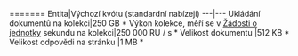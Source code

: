 =======
Entita|Výchozí kvótu (standardní nabízejí)
---|---
Ukládání dokumentů na kolekci|250 GB *
Výkon kolekce, měří se v [Žádosti o jednotky](../articles/documentdb/documentdb-request-units.md) sekundu na kolekci|250 000 RU / s *
Velikost dokumentu |512 KB *
Velikost odpovědi na stránku |1 MB *
